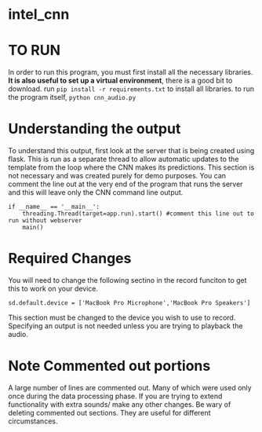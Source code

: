 # intel_cnn

# TO RUN
In order to run this program, you must first install all the necessary libraries. **It is also useful to set up a virtual environment**, there is a good bit to download.
run `pip install -r requirements.txt` to install all libraries. 
to run the program itself, `python cnn_audio.py`

# Understanding the output
To understand this output, first look at the server that is being created using flask. This is run as a separate thread to allow automatic updates to the template from the loop where the CNN makes its predictions. This section is not necessary and was created purely for demo purposes. You can comment the line out at the very end of the program that runs the server and this will leave only the CNN command line output. 
```
if __name__ == '__main__':
    threading.Thread(target=app.run).start() #comment this line out to run without webserver
    main()
```

# Required Changes

You will need to change the following sectino in the record funciton to get this to work on your device.
```
sd.default.device = ['MacBook Pro Microphone','MacBook Pro Speakers']
```
This section must be changed to the device you wish to use to record. Specifying an output is not needed unless you are trying to playback the audio. 

# Note Commented out portions
A large number of lines are commented out. Many of which were used only once during the data processing phase. If you are trying to extend functionality with extra sounds/ make any other changes. Be wary of deleting commented out sections. They are useful for different circumstances. 
